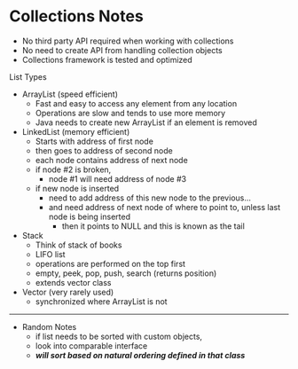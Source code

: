 # Collections Notes

- No third party API required when working with collections
- No need to create API from handling collection objects
- Collections framework is tested and optimized

List Types
- ArrayList (speed efficient)
  - Fast and easy to access any element from any location
  - Operations are slow and tends to use more memory 
  - Java needs to create new ArrayList if an element is removed
- LinkedList (memory efficient)
  - Starts with address of first node
  - then goes to address of second node
  - each node contains address of next node
  - if node #2 is broken, 
    - node #1 will need address of node #3
  - if new node is inserted
    - need to add address of this new node to the previous...
    - and need address of next node of where to point to, unless last node is being inserted
      - then it points to NULL and this is known as the tail
- Stack
  - Think of stack of books
  - LIFO list
  - operations are performed on the top first
  - empty, peek, pop, push, search (returns position)
  - extends vector class
- Vector (very rarely used)
  - synchronized where ArrayList is not

---
- Random Notes
  - if list needs to be sorted with custom objects, 
  - look into comparable interface
  - ***will sort based on natural ordering defined in that class***